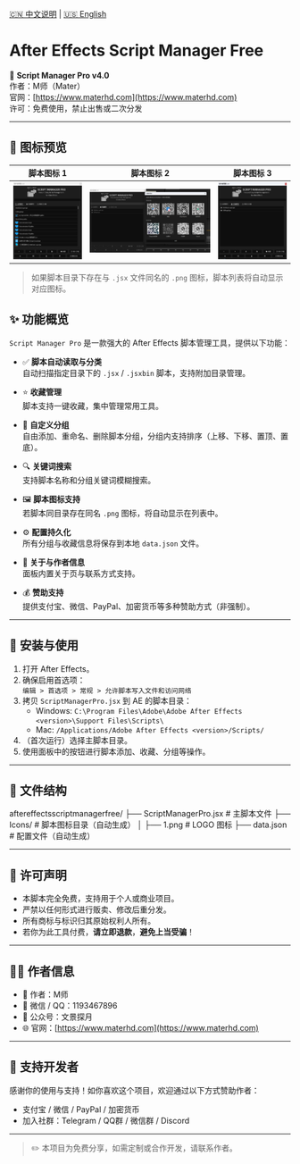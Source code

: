 [🇨🇳 中文说明](README.zh.md) | [🇺🇸 English](README.md)

# After Effects Script Manager Free

📂 **Script Manager Pro v4.0**  
作者：M师（Mater）  
官网：[https://www.materhd.com](https://www.materhd.com)  
许可：免费使用，禁止出售或二次分发  

---

## 🎨 图标预览

| 脚本图标 1 | 脚本图标 2 | 脚本图标 3 |
|------------|-------------|-------------|
| ![图标1](1.png) | ![图标2](2.png) | ![图标3](3.png) |

> 如果脚本目录下存在与 `.jsx` 文件同名的 `.png` 图标，脚本列表将自动显示对应图标。


## ✨ 功能概览

`Script Manager Pro` 是一款强大的 After Effects 脚本管理工具，提供以下功能：

- ✅ **脚本自动读取与分类**  
  自动扫描指定目录下的 `.jsx` / `.jsxbin` 脚本，支持附加目录管理。

- ⭐ **收藏管理**  
  脚本支持一键收藏，集中管理常用工具。

- 📂 **自定义分组**  
  自由添加、重命名、删除脚本分组，分组内支持排序（上移、下移、置顶、置底）。

- 🔍 **关键词搜索**  
  支持脚本名称和分组关键词模糊搜索。

- 🖼️ **脚本图标支持**  
  若脚本同目录存在同名 `.png` 图标，将自动显示在列表中。

- ⚙️ **配置持久化**  
  所有分组与收藏信息将保存到本地 `data.json` 文件。

- 👤 **关于与作者信息**  
  面板内置关于页与联系方式支持。

- 💰 **赞助支持**  
  提供支付宝、微信、PayPal、加密货币等多种赞助方式（非强制）。

---

## 🧩 安装与使用

1. 打开 After Effects。
2. 确保启用首选项：  
   `编辑 > 首选项 > 常规 > 允许脚本写入文件和访问网络`
3. 拷贝 `ScriptManagerPro.jsx` 到 AE 的脚本目录：
   - Windows: `C:\Program Files\Adobe\Adobe After Effects <version>\Support Files\Scripts\`
   - Mac: `/Applications/Adobe After Effects <version>/Scripts/`
4. （首次运行）选择主脚本目录。
5. 使用面板中的按钮进行脚本添加、收藏、分组等操作。

---

## 📁 文件结构
aftereffectsscriptmanagerfree/ 
├── ScriptManagerPro.jsx # 主脚本文件 
├── Icons/ # 脚本图标目录（自动生成） │ 
├── 1.png # LOGO 图标 ├── data.json # 配置文件（自动生成）


---

## 📜 许可声明

- 本脚本完全免费，支持用于个人或商业项目。
- 严禁以任何形式进行贩卖、修改后重分发。
- 所有商标与标识归其原始权利人所有。
- 若你为此工具付费，**请立即退款**，**避免上当受骗**！

---

## 🙋‍♂️ 作者信息

- 👤 作者：M师
- 💬 微信 / QQ：1193467896  
- 📣 公众号：文景探月  
- 🌐 官网：[https://www.materhd.com](https://www.materhd.com)

---

## 💖 支持开发者

感谢你的使用与支持！如你喜欢这个项目，欢迎通过以下方式赞助作者：

- 支付宝 / 微信 / PayPal / 加密货币
- 加入社群：Telegram / QQ群 / 微信群 / Discord

---

> ✏️ 本项目为免费分享，如需定制或合作开发，请联系作者。



